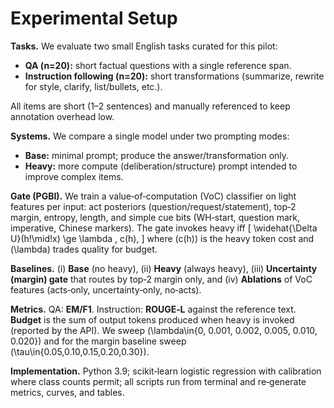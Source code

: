 # Experimental Setup

**Tasks.** We evaluate two small English tasks curated for this pilot:
- **QA (n=20):** short factual questions with a single reference span.
- **Instruction following (n=20):** short transformations (summarize, rewrite for style, clarify, list/bullets, etc.).

All items are short (1–2 sentences) and manually referenced to keep annotation overhead low.

**Systems.** We compare a single model under two prompting modes:
- **Base:** minimal prompt; produce the answer/transformation only.
- **Heavy:** more compute (deliberation/structure) prompt intended to improve complex items.

**Gate (PGBI).** We train a value‑of‑computation (VoC) classifier on light features per input:
act posteriors (question/request/statement), top‑2 margin, entropy, length, and simple cue bits (WH‑start, question mark, imperative, Chinese markers). The gate invokes heavy iff
\[
\widehat{\Delta U}(h\!\mid\!x) \ge \lambda \, c(h),
\]
where \(c(h)\) is the heavy token cost and \(\lambda\) trades quality for budget.

**Baselines.** (i) **Base** (no heavy), (ii) **Heavy** (always heavy), (iii) **Uncertainty (margin) gate** that routes by top‑2 margin only, and (iv) **Ablations** of VoC features (acts‑only, uncertainty‑only, no‑acts).

**Metrics.** QA: **EM/F1**. Instruction: **ROUGE‑L** against the reference text. **Budget** is the sum of output tokens produced when heavy is invoked (reported by the API). We sweep \(\lambda\in\{0, 0.001, 0.002, 0.005, 0.010, 0.020\}\) and for the margin baseline sweep \(\tau\in\{0.05,0.10,0.15,0.20,0.30\}\).

**Implementation.** Python 3.9; scikit‑learn logistic regression with calibration where class counts permit; all scripts run from terminal and re‑generate metrics, curves, and tables.
